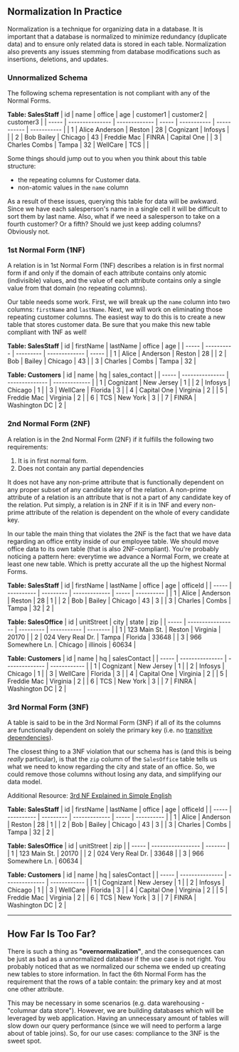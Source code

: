 ## Normalization In Practice

Normalization is a technique for organizing data in a database. It is important that a database is normalized to minimize redundancy (duplicate data) and to ensure only related data is stored in each table. Normalization also prevents any issues stemming from database modifications such as insertions, deletions, and updates.

### Unnormalized Schema

The following schema representation is not compliant with any of the Normal Forms. 

**Table: SalesStaff**
|  id   |      name       |     office    |  age  |  customer1  |  customer2  |  customer3  |
| ----- | --------------- | ------------- | ----- | ----------- | ----------- | ----------- |
|   1   | Alice Anderson  |     Reston    |   28  |  Cognizant  |   Infosys   |             |
|   2   | Bob Bailey      |    Chicago    |   43  | Freddie Mac |    FINRA    | Capital One |
|   3   | Charles Combs   |     Tampa     |   32  |  WellCare   |     TCS     |             |


Some things should jump out to you when you think about this table structure:
- the repeating columns for Customer data. 
- non-atomic values in the `name` column

As a result of these issues, querying this table for data will be awkward. Since we have each salesperson's name in a single cell it will be difficult to sort them by last name. Also, what if we need a salesperson to take on a fourth customer? Or a fifth? Should we just keep adding columns? Obviously not.


### 1st Normal Form (1NF)

A relation is in 1st Normal Form (1NF) describes a relation is in first normal form if and only if the domain of each attribute contains only atomic (indivisible) values, and the value of each attribute contains only a single value from that domain (no repeating columns).

Our table needs some work. First, we will break up the `name` column into two columns: `firstName` and `lastName`. Next, we will work on eliminating those repeating customer columns. The easiest way to do this is to create a new table that stores customer data. Be sure that you make this new table compliant with 1NF as well!

**Table: SalesStaff**
|  id   |  firstName | lastName  |     office    |  age  |
| ----- | ---------- | --------- | ------------- | ----- |
|   1   | Alice      | Anderson  |  Reston       |   28  |
|   2   | Bob        | Bailey    |  Chicago      |   43  |
|   3   | Charles    | Combs     |  Tampa        |   32  |



**Table: Customers**
|  id   |      name       |       hq       | sales_contact |
| ----- | --------------- | -------------- | ------------- |
|   1   | Cognizant       |  New Jersey    |       1       |
|   2   | Infosys         |  Chicago       |       1       |
|   3   | WellCare        |  Florida       |       3       |
|   4   | Capital One     |  Virginia      |       2       |
|   5   | Freddie Mac     |  Virginia      |       2       |
|   6   | TCS             |  New York      |       3       |
|   7   | FINRA           |  Washington DC |       2       |


### 2nd Normal Form (2NF)

A relation is in the 2nd Normal Form (2NF) if it fulfills the following two requirements:

1. It is in first normal form.
2. Does not contain any partial dependencies

It does not have any non-prime attribute that is functionally dependent on any proper subset of any candidate key of the relation. A non-prime attribute of a relation is an attribute that is not a part of any candidate key of the relation. Put simply, a relation is in 2NF if it is in 1NF and every non-prime attribute of the relation is dependent on the whole of every candidate key.

In our table the main thing that violates the 2NF is the fact that we have data regarding an office entity inside of our employee table. We should move office data to its own table (that is also 2NF-compliant). You're probably noticing a pattern here: everytime we advance a Normal Form, we create at least one new table. Which is pretty accurate all the up the highest Normal Forms.

**Table: SalesStaff**
|  id   |  firstName | lastName  |     office    |  age  |  officeId  |
| ----- | ---------- | --------- | ------------- | ----- | ---------- |
|   1   | Alice      | Anderson  |  Reston       |   28  |      1     |
|   2   | Bob        | Bailey    |  Chicago      |   43  |      3     |
|   3   | Charles    | Combs     |  Tampa        |   32  |      2     |


**Table: SalesOffice**
|  id   |     unitStreet    |   city    |    state    |    zip   |
| ----- | ----------------- | --------- | ----------- | -------- |
|   1   | 123 Main St.      | Reston    |  Virginia   |   20170  |
|   2   | 024 Very Real Dr. | Tampa     |  Florida    |   33648  |
|   3   | 966 Somewhere Ln. | Chicago   |  illinois   |   60634  |


**Table: Customers**
|  id   |      name       |       hq       | salesContact |
| ----- | --------------- | -------------- | ------------ |
|   1   | Cognizant       |  New Jersey    |       1      |
|   2   | Infosys         |  Chicago       |       1      |
|   3   | WellCare        |  Florida       |       3      |
|   4   | Capital One     |  Virginia      |       2      |
|   5   | Freddie Mac     |  Virginia      |       2      |
|   6   | TCS             |  New York      |       3      |
|   7   | FINRA           |  Washington DC |       2      |


### 3rd Normal Form (3NF)

A table is said to be in the 3rd Normal Form (3NF) if all of its the columns are functionally dependent on solely the primary key (i.e. no [transitive dependencies](https://en.wikipedia.org/wiki/Transitive_dependency)).

The closest thing to a 3NF violation that our schema has is (and this is being _really_ particular), is that the `zip` column of the `SalesOffice` table tells us what we need to know regarding the city and state of an office. So, we could remove those columns without losing any data, and simplifying our data model.

Additional Resource: [3rd NF Explained in Simple English](https://www.essentialsql.com/get-ready-to-learn-sql-11-database-third-normal-form-explained-in-simple-english/)

**Table: SalesStaff**
|  id   |  firstName | lastName  |     office    |  age  |  officeId  |
| ----- | ---------- | --------- | ------------- | ----- | ---------- |
|   1   | Alice      | Anderson  |  Reston       |   28  |      1     |
|   2   | Bob        | Bailey    |  Chicago      |   43  |      3     |
|   3   | Charles    | Combs     |  Tampa        |   32  |      2     |


**Table: SalesOffice**
|  id   |     unitStreet    |   zip   |
| ----- | ----------------- | ------- |
|   1   | 123 Main St.      |  20170  |
|   2   | 024 Very Real Dr. |  33648  |
|   3   | 966 Somewhere Ln. |  60634  |


**Table: Customers**
|  id   |      name       |       hq       | salesContact |
| ----- | --------------- | -------------- | ------------ |
|   1   | Cognizant       |  New Jersey    |       1      |
|   2   | Infosys         |  Chicago       |       1      |
|   3   | WellCare        |  Florida       |       3      |
|   4   | Capital One     |  Virginia      |       2      |
|   5   | Freddie Mac     |  Virginia      |       2      |
|   6   | TCS             |  New York      |       3      |
|   7   | FINRA           |  Washington DC |       2      |

---

## How Far Is Too Far?

There is such a thing as **"overnormalization"**, and the consequences can be just as bad as a unnormalized database if the use case is not right. You probably noticed that as we normalized our schema we ended up creating new tables to store information. In fact the 6th Normal Form has the requirement that the rows of a table contain: the primary key and at most one other attribute.

This may be necessary in some scenarios (e.g. data warehousing - "columnar data store"). However, we are building databases which will be leveraged by web application. Having an unnecessary amount of tables will slow down our query performance (since we will need to perform a large about of table joins). So, for our use cases: compliance to the 3NF is the sweet spot.
